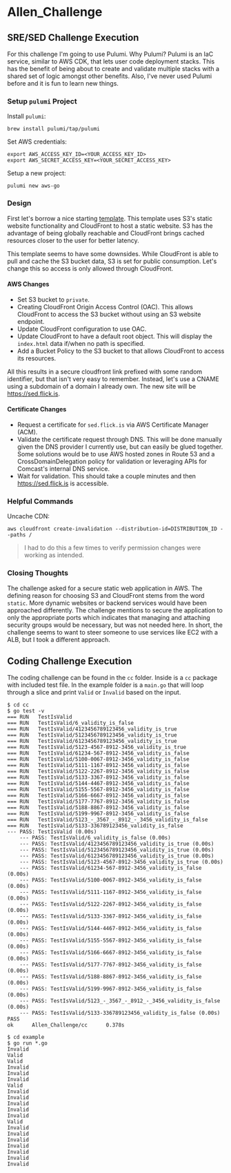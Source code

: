 # Allen_Challenge

## SRE/SED Challenge Execution

For this challenge I'm going to use Pulumi. Why Pulumi? Pulumi is an IaC service, similar to AWS CDK, that lets user code deployment stacks. This has the benefit of being about to create and validate multiple stacks with a shared set of logic amongst other benefits. Also, I've never used Pulumi before and it is fun to learn new things.

### Setup `pulumi` Project

Install `pulumi`:
```shell
brew install pulumi/tap/pulumi
```

Set AWS credentials:
```shell
export AWS_ACCESS_KEY_ID=<YOUR_ACCESS_KEY_ID>
export AWS_SECRET_ACCESS_KEY=<YOUR_SECRET_ACCESS_KEY>
```

Setup a new project:
```shell
pulumi new aws-go
```

### Design

First let's borrow a nice starting [template](https://github.com/pulumi/templates/tree/master/static-website-aws-go). This template uses S3's static website functionality and CloudFront to host a static website. S3 has the advantage of being globally reachable and CloudFront brings cached resources closer to the user for better latency.

This template seems to have some downsides. While CloudFront is able to pull and cache the S3 bucket data, S3 is set for public consumption. Let's change this so access is only allowed through CloudFront.

#### AWS Changes
- Set S3 bucket to `private`.
- Creating CloudFront Origin Access Control (OAC). This allows CloudFront to access the S3 bucket without using an S3 website endpoint.
- Update CloudFront configuration to use OAC.
- Update CloudFront to have a default root object. This will display the `index.html` data if/when no path is specified.
- Add a Bucket Policy to the S3 bucket to that allows CloudFront to access its resources.

All this results in a secure cloudfront link prefixed with some random identifier, but that isn't very easy to remember. Instead, let's use a CNAME using a subdomain of a domain I already own. The new site will be <https://sed.flick.is>.

#### Certificate Changes
- Request a certificate for `sed.flick.is` via AWS Certificate Manager (ACM).
- Validate the certificate request through DNS. This will be done manually given the DNS provider I currently use, but can easily be glued together. Some solutions would be to use AWS hosted zones in Route 53 and a CrossDomainDelegation policy for validation or leveraging APIs for Comcast's internal DNS service.
- Wait for validation. This should take a couple minutes and then <https://sed.flick.is> is accessible.

### Helpful Commands
 
Uncache CDN:
```shell
aws cloudfront create-invalidation --distribution-id=DISTRIBUTION_ID --paths /
```
> I had to do this a few times to verify permission changes were working as intended.

### Closing Thoughts

The challenge asked for a secure static web application in AWS. The defining reason for choosing S3 and CloudFront stems from the word `static`. More dynamic websites or backend services would have been approached differently. The challenge mentions to secure the application to only the appropriate ports which indicates that managing and attaching security groups would be necessary, but was not needed here. In short, the challenge seems to want to steer someone to use services like EC2 with a ALB, but I took a different approach.

## Coding Challenge Execution

The coding challenge can be found in the `cc` folder. Inside is a `cc` package with included test file. In the example folder is a `main.go` that will loop through a slice and print `Valid` or `Invalid` based on the input.

```shell
$ cd cc
$ go test -v 
=== RUN   TestIsValid
=== RUN   TestIsValid/6_validity_is_false
=== RUN   TestIsValid/4123456789123456_validity_is_true
=== RUN   TestIsValid/5123456789123456_validity_is_true
=== RUN   TestIsValid/6123456789123456_validity_is_true
=== RUN   TestIsValid/5123-4567-8912-3456_validity_is_true
=== RUN   TestIsValid/61234-567-8912-3456_validity_is_false
=== RUN   TestIsValid/5100-0067-8912-3456_validity_is_false
=== RUN   TestIsValid/5111-1167-8912-3456_validity_is_false
=== RUN   TestIsValid/5122-2267-8912-3456_validity_is_false
=== RUN   TestIsValid/5133-3367-8912-3456_validity_is_false
=== RUN   TestIsValid/5144-4467-8912-3456_validity_is_false
=== RUN   TestIsValid/5155-5567-8912-3456_validity_is_false
=== RUN   TestIsValid/5166-6667-8912-3456_validity_is_false
=== RUN   TestIsValid/5177-7767-8912-3456_validity_is_false
=== RUN   TestIsValid/5188-8867-8912-3456_validity_is_false
=== RUN   TestIsValid/5199-9967-8912-3456_validity_is_false
=== RUN   TestIsValid/5123_-_3567_-_8912_-_3456_validity_is_false
=== RUN   TestIsValid/5133-336789123456_validity_is_false
--- PASS: TestIsValid (0.00s)
    --- PASS: TestIsValid/6_validity_is_false (0.00s)
    --- PASS: TestIsValid/4123456789123456_validity_is_true (0.00s)
    --- PASS: TestIsValid/5123456789123456_validity_is_true (0.00s)
    --- PASS: TestIsValid/6123456789123456_validity_is_true (0.00s)
    --- PASS: TestIsValid/5123-4567-8912-3456_validity_is_true (0.00s)
    --- PASS: TestIsValid/61234-567-8912-3456_validity_is_false (0.00s)
    --- PASS: TestIsValid/5100-0067-8912-3456_validity_is_false (0.00s)
    --- PASS: TestIsValid/5111-1167-8912-3456_validity_is_false (0.00s)
    --- PASS: TestIsValid/5122-2267-8912-3456_validity_is_false (0.00s)
    --- PASS: TestIsValid/5133-3367-8912-3456_validity_is_false (0.00s)
    --- PASS: TestIsValid/5144-4467-8912-3456_validity_is_false (0.00s)
    --- PASS: TestIsValid/5155-5567-8912-3456_validity_is_false (0.00s)
    --- PASS: TestIsValid/5166-6667-8912-3456_validity_is_false (0.00s)
    --- PASS: TestIsValid/5177-7767-8912-3456_validity_is_false (0.00s)
    --- PASS: TestIsValid/5188-8867-8912-3456_validity_is_false (0.00s)
    --- PASS: TestIsValid/5199-9967-8912-3456_validity_is_false (0.00s)
    --- PASS: TestIsValid/5123_-_3567_-_8912_-_3456_validity_is_false (0.00s)
    --- PASS: TestIsValid/5133-336789123456_validity_is_false (0.00s)
PASS
ok      Allen_Challenge/cc      0.378s

$ cd example
$ go run *.go             
Invalid
Valid
Valid
Invalid
Invalid
Invalid
Valid
Invalid
Invalid
Invalid
Invalid
Invalid
Valid
Invalid
Invalid
Invalid
Invalid
Invalid
Invalid
Invalid
```